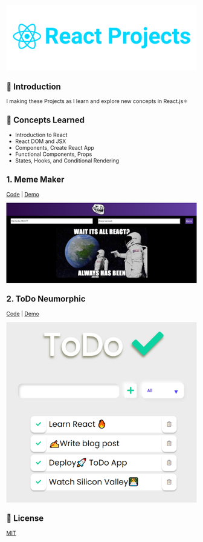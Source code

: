 <img align="center" src="https://github.com/abhiramready/React-Projects/blob/main/img/react-projects.png"/>

## 📌 Introduction
I making these Projects as I learn and explore new concepts in React.js⚛

## 🎯 Concepts Learned
* Introduction to React
* React DOM and JSX
* Components, Create React App
* Functional Components, Props
* States, Hooks, and Conditional Rendering

## 1. Meme Maker
[Code](https://github.com/abhiramready/React-Projects/tree/main/Meme-Maker) | [Demo](https://meme-react.netlify.app/)

<img align="center" src="https://github.com/abhiramready/React-Projects/blob/main/img/meme.PNG"/>

## 2. ToDo Neumorphic
[Code](https://github.com/abhiramready/React-Projects/tree/main/ToDo-Neumorphic) | [Demo](https://todo-minimal.netlify.app/) 

<img align="center" src="https://github.com/abhiramready/React-Projects/blob/main/img/todoss.PNG"/>

## 📜 License
[MIT](https://github.com/abhiramready/React-Projects/blob/main/LICENSE)
